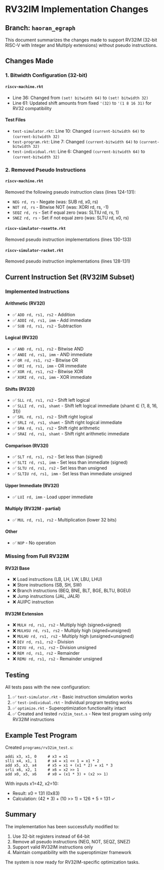 # RV32IM Implementation Changes

## Branch: `haoran_egraph`

This document summarizes the changes made to support RV32IM (32-bit RISC-V with Integer and Multiply extensions) without pseudo instructions.

## Changes Made

### 1. Bitwidth Configuration (32-bit)

#### `riscv-machine.rkt`
- Line 36: Changed from `(set! bitwidth 64)` to `(set! bitwidth 32)`
- Line 61: Updated shift amounts from fixed `'(32)` to `'(1 8 16 31)` for RV32 compatibility

#### Test Files
- `test-simulator.rkt`: Line 10: Changed `(current-bitwidth 64)` to `(current-bitwidth 32)`
- `test-program.rkt`: Line 7: Changed `(current-bitwidth 64)` to `(current-bitwidth 32)`
- `test-individual.rkt`: Line 6: Changed `(current-bitwidth 64)` to `(current-bitwidth 32)`

### 2. Removed Pseudo Instructions

#### `riscv-machine.rkt`
Removed the following pseudo instruction class (lines 124-131):
- `NEG rd, rs` - Negate (was: SUB rd, x0, rs)
- `NOT rd, rs` - Bitwise NOT (was: XORI rd, rs, -1)
- `SEQZ rd, rs` - Set if equal zero (was: SLTIU rd, rs, 1)
- `SNEZ rd, rs` - Set if not equal zero (was: SLTU rd, x0, rs)

#### `riscv-simulator-rosette.rkt`
Removed pseudo instruction implementations (lines 130-133)

#### `riscv-simulator-racket.rkt`
Removed pseudo instruction implementations (lines 128-131)

## Current Instruction Set (RV32IM Subset)

### Implemented Instructions

#### Arithmetic (RV32I)
- ✅ `ADD rd, rs1, rs2` - Addition
- ✅ `ADDI rd, rs1, imm` - Add immediate
- ✅ `SUB rd, rs1, rs2` - Subtraction

#### Logical (RV32I)
- ✅ `AND rd, rs1, rs2` - Bitwise AND
- ✅ `ANDI rd, rs1, imm` - AND immediate
- ✅ `OR rd, rs1, rs2` - Bitwise OR
- ✅ `ORI rd, rs1, imm` - OR immediate
- ✅ `XOR rd, rs1, rs2` - Bitwise XOR
- ✅ `XORI rd, rs1, imm` - XOR immediate

#### Shifts (RV32I)
- ✅ `SLL rd, rs1, rs2` - Shift left logical
- ✅ `SLLI rd, rs1, shamt` - Shift left logical immediate (shamt ∈ {1, 8, 16, 31})
- ✅ `SRL rd, rs1, rs2` - Shift right logical
- ✅ `SRLI rd, rs1, shamt` - Shift right logical immediate
- ✅ `SRA rd, rs1, rs2` - Shift right arithmetic
- ✅ `SRAI rd, rs1, shamt` - Shift right arithmetic immediate

#### Comparison (RV32I)
- ✅ `SLT rd, rs1, rs2` - Set less than (signed)
- ✅ `SLTI rd, rs1, imm` - Set less than immediate (signed)
- ✅ `SLTU rd, rs1, rs2` - Set less than unsigned
- ✅ `SLTIU rd, rs1, imm` - Set less than immediate unsigned

#### Upper Immediate (RV32I)
- ✅ `LUI rd, imm` - Load upper immediate

#### Multiply (RV32M - partial)
- ✅ `MUL rd, rs1, rs2` - Multiplication (lower 32 bits)

#### Other
- ✅ `NOP` - No operation

### Missing from Full RV32IM

#### RV32I Base
- ❌ Load instructions (LB, LH, LW, LBU, LHU)
- ❌ Store instructions (SB, SH, SW)
- ❌ Branch instructions (BEQ, BNE, BLT, BGE, BLTU, BGEU)
- ❌ Jump instructions (JAL, JALR)
- ❌ AUIPC instruction

#### RV32M Extension
- ❌ `MULH rd, rs1, rs2` - Multiply high (signed×signed)
- ❌ `MULHSU rd, rs1, rs2` - Multiply high (signed×unsigned)
- ❌ `MULHU rd, rs1, rs2` - Multiply high (unsigned×unsigned)
- ❌ `DIV rd, rs1, rs2` - Division
- ❌ `DIVU rd, rs1, rs2` - Division unsigned
- ❌ `REM rd, rs1, rs2` - Remainder
- ❌ `REMU rd, rs1, rs2` - Remainder unsigned

## Testing

All tests pass with the new configuration:

1. ✅ `test-simulator.rkt` - Basic instruction simulation works
2. ✅ `test-individual.rkt` - Individual program testing works
3. ✅ `optimize.rkt` - Superoptimization functionality intact
4. ✅ Created and tested `rv32im_test.s` - New test program using only RV32IM instructions

## Example Test Program

Created `programs/rv32im_test.s`:
```assembly
addi x3, x1, 0     # x3 = x1
slli x4, x1, 1     # x4 = x1 << 1 = x1 * 2
add x5, x3, x4     # x5 = x1 + (x1 * 2) = x1 * 3
srli x6, x2, 1     # x6 = x2 >> 1
add x0, x5, x6     # x0 = (x1 * 3) + (x2 >> 1)
```

With inputs x1=42, x2=10:
- Result: x0 = 131 (0x83)
- Calculation: (42 * 3) + (10 >> 1) = 126 + 5 = 131 ✓

## Summary

The implementation has been successfully modified to:
1. Use 32-bit registers instead of 64-bit
2. Remove all pseudo instructions (NEG, NOT, SEQZ, SNEZ)
3. Support valid RV32IM instructions only
4. Maintain compatibility with the superoptimizer framework

The system is now ready for RV32IM-specific optimization tasks.